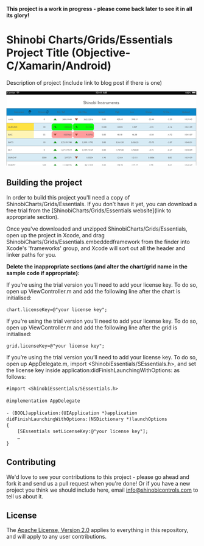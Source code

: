 **This project is a work in progress - please come back later to see it in all its glory!**

Shinobi Charts/Grids/Essentials Project Title (Objective-C/Xamarin/Android)
=====================

Description of project (include link to blog post if there is one)

![Screenshot](screenshot.png?raw=true)

Building the project
------------------

In order to build this project you'll need a copy of ShinobiCharts/Grids/Essentials. If you don't have it yet, you can download a free trial from the [ShinobiCharts/Grids/Essentials website](link to appropriate section).

Once you've downloaded and unzipped ShinobiCharts/Grids/Essentials, open up the project in Xcode, and drag ShinobiCharts/Grids/Essentials.embeddedframework from the finder into Xcode's 'frameworks' group, and Xcode will sort out all the header and linker paths for you.

**Delete the inappropriate sections (and alter the chart/grid name in the sample code if appropriate):**

If you're using the trial version you'll need to add your license key. To do so, open up ViewController.m and add the following line after the chart is initialised:

    chart.licenseKey=@"your license key";

If you're using the trial version you'll need to add your license key. To do so, open up ViewController.m and add the following line after the grid is initialised:

    grid.licenseKey=@"your license key";

If you’re using the trial version you’ll need to add your license key. To do so, open up AppDelegate.m, import <ShinobiEssentials/SEssentials.h>, and set the license key inside application:didFinishLaunchingWithOptions: as follows:

    #import <ShinobiEssentials/SEssentials.h>

    @implementation AppDelegate

    - (BOOL)application:(UIApplication *)application didFinishLaunchingWithOptions:(NSDictionary *)launchOptions
    {
        [SEssentials setLicenseKey:@"your license key"];
        …
    }

Contributing
------------

We'd love to see your contributions to this project - please go ahead and fork it and send us a pull request when you're done! Or if you have a new project you think we should include here, email info@shinobicontrols.com to tell us about it.

License
-------

The [Apache License, Version 2.0](license.txt) applies to everything in this repository, and will apply to any user contributions.

